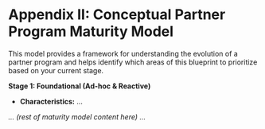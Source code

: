 # Appendix II: Conceptual Partner Program Maturity Model

This model provides a framework for understanding the evolution of a partner program and helps identify which areas of this blueprint to prioritize based on your current stage.

**Stage 1: Foundational (Ad-hoc & Reactive)**
*   **Characteristics:** ...

*... (rest of maturity model content here) ...* 